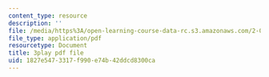 ```yaml
---
content_type: resource
description: ''
file: /media/https%3A/open-learning-course-data-rc.s3.amazonaws.com/2-003sc-engineering-dynamics-fall-2011/1827e5473317f990e74b42ddcd8300ca_qrbCpv3Sv34.pdf
file_type: application/pdf
resourcetype: Document
title: 3play pdf file
uid: 1827e547-3317-f990-e74b-42ddcd8300ca
---
```

